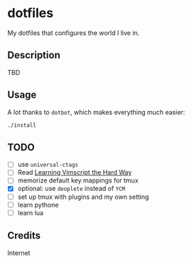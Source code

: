 dotfiles
========

My dotfiles that configures the world I live in.

Description
-----------

TBD


Usage
-----

A lot thanks to `dotbot`, which makes everything much easier:

```bash
./install
```

TODO
----

- [ ] use `universal-ctags`
- [ ] Read [Learning Vimscript the Hard Way](http://learnvimscriptthehardway.stevelosh.com/)
- [ ] memorize default key mappings for tmux
- [x] optional: use `deoplete` instead of `YCM`
- [ ] set up tmux with plugins and my own setting
- [ ] learn pythone
- [ ] learn lua

Credits
-------

Internet
